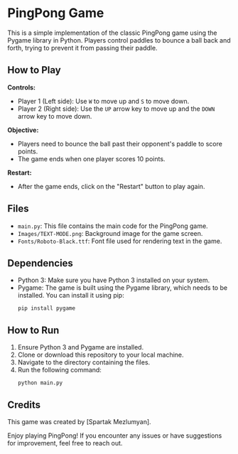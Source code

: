# PingPong Game

This is a simple implementation of the classic PingPong game using the Pygame library in Python. Players control paddles to bounce a ball back and forth, trying to prevent it from passing their paddle.

## How to Play

**Controls:**
- Player 1 (Left side): Use `W` to move up and `S` to move down.
- Player 2 (Right side): Use the `UP` arrow key to move up and the `DOWN` arrow key to move down.

**Objective:**
- Players need to bounce the ball past their opponent's paddle to score points.
- The game ends when one player scores 10 points.

**Restart:**
- After the game ends, click on the "Restart" button to play again.

## Files
- `main.py`: This file contains the main code for the PingPong game.
- `Images/TEXT-MODE.png`: Background image for the game screen.
- `Fonts/Roboto-Black.ttf`: Font file used for rendering text in the game.

## Dependencies
- Python 3: Make sure you have Python 3 installed on your system.
- Pygame: The game is built using the Pygame library, which needs to be installed. You can install it using pip:
  ```
  pip install pygame
  ```

## How to Run
1. Ensure Python 3 and Pygame are installed.
2. Clone or download this repository to your local machine.
3. Navigate to the directory containing the files.
4. Run the following command:
   ```
   python main.py
   ```

## Credits
This game was created by [Spartak Mezlumyan].

Enjoy playing PingPong! If you encounter any issues or have suggestions for improvement, feel free to reach out.

